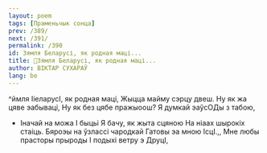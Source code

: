 ```yaml
---
layout: poem
tags: [Праменьчык сонца]
prev: /389/
next: /391/
permalink: /390
id: Зямля Беларусі, як родная маці...
title: 🚧Зямля Беларусі, як родная маці...
author: ВІКТАР СУХАРАЎ
lang: be
---
```



^ймля ІіеларусІ, як родная маці, Жыцца майму сэрцу двеш. Ну як жа цяве эабываці, Ну як без цябе пражыоош?
Я думкай эаўсОДы з табою,
- Іначай на можа I быцьі Я бачу, як жыта сцяною На ніаах шырокіх стаіць.
Бяроэы на ўзлассі чародкай Гатовы эа мною ІсцІ.,, Мне любы прасторы прыроды I подыхі ветру э ДруцІ,

